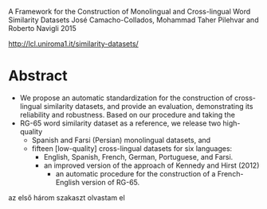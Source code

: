 A Framework for the Construction of
  Monolingual and Cross-lingual Word Similarity Datasets
José Camacho-Collados, Mohammad Taher Pilehvar and Roberto Navigli
2015

http://lcl.uniroma1.it/similarity-datasets/

# Abstract

* We propose an automatic standardization for the construction of cross-lingual
  similarity datasets, and provide an evaluation, demonstrating its reliability
  and robustness. Based on our procedure and taking the
* RG-65 word similarity dataset as a reference, we release two high-quality
  * Spanish and Farsi (Persian) monolingual datasets, and
  * fifteen [low-quality] cross-lingual datasets for six languages:
    * English, Spanish, French, German, Portuguese, and Farsi.
    * an improved version of the approach of Kennedy and Hirst (2012)
      * an automatic procedure for the construction of a French-English version
        of RG-65.

az első három szakaszt olvastam el
